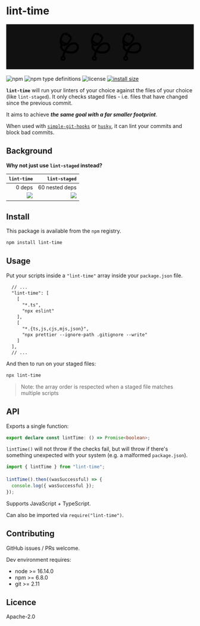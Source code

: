 # lint-time

![banner](banner.svg)

![npm](https://img.shields.io/npm/v/lint-time)
![npm type definitions](https://img.shields.io/npm/types/lint-time)
![license](https://img.shields.io/npm/l/lint-time)
[![install size](https://packagephobia.com/badge?p=lint-time)](https://packagephobia.com/result?p=lint-time)

**`lint-time`** will run your linters of your choice against the files of your choice (like
`lint-staged`). It only checks staged files - i.e. files that have changed since the previous
commit.

It aims to achieve **_the same goal with a far smaller footprint_**.

When used with [`simple-git-hooks`](https://github.com/toplenboren/simple-git-hooks) or
[`husky`](https://github.com/typicode/husky), it can lint your commits and block bad commits.

## Background

**Why not just use `lint-staged` instead?**

|                                      `lint-time` |                                      `lint-staged` |
| -----------------------------------------------: | -------------------------------------------------: |
|                                           0 deps |                                     60 nested deps |
| ![](https://packagephobia.com/badge?p=lint-time) | ![](https://packagephobia.com/badge?p=lint-staged) |

## Install

This package is available from the `npm` registry.

```sh
npm install lint-time
```

## Usage

Put your scripts inside a `"lint-time"` array inside your `package.json` file.

```
  // ...
  "lint-time": [
    [
      "*.ts",
      "npx eslint"
    ],
    [
      "*.{ts,js,cjs,mjs,json}",
      "npx prettier --ignore-path .gitignore --write"
    ]
  ],
  // ...
```

And then to run on your staged files:

```sh
npx lint-time
```

> Note: the array order is respected when a staged file matches multiple scripts

## API

Exports a single function:

```ts
export declare const lintTime: () => Promise<boolean>;
```

`lintTime()` will not throw if the checks fail, but will throw if there's something unexpected with
your system (e.g. a malformed `package.json`).

```ts
import { lintTime } from "lint-time";

lintTime().then((wasSuccessful) => {
  console.log({ wasSuccessful });
});
```

Supports JavaScript + TypeScript.

Can also be imported via `require("lint-time")`.

## Contributing

GitHub issues / PRs welcome.

Dev environment requires:

- node >= 16.14.0
- npm >= 6.8.0
- git >= 2.11

## Licence

Apache-2.0
